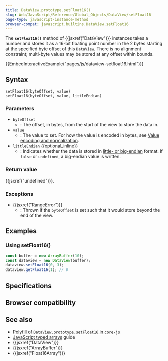 ```yaml
---
title: DataView.prototype.setFloat16()
slug: Web/JavaScript/Reference/Global_Objects/DataView/setFloat16
page-type: javascript-instance-method
browser-compat: javascript.builtins.DataView.setFloat16
---
```




The **`setFloat16()`** method of {{jsxref("DataView")}} instances takes a number and stores it as a 16-bit floating point number in the 2 bytes starting at the specified byte offset of this `DataView`. There is no alignment constraint; multi-byte values may be stored at any offset within bounds.

{{EmbedInteractiveExample("pages/js/dataview-setfloat16.html")}}

## Syntax

```js-nolint
setFloat16(byteOffset, value)
setFloat16(byteOffset, value, littleEndian)
```

### Parameters

- `byteOffset`
  - : The offset, in bytes, from the start of the view to store the data in.
- `value`
  - : The value to set. For how the value is encoded in bytes, see [Value encoding and normalization](/Web/JavaScript/Reference/Global_Objects/TypedArray#value_encoding_and_normalization).
- `littleEndian` {{optional_inline}}
  - : Indicates whether the data is stored in [little- or big-endian](/Glossary/Endianness) format. If `false` or `undefined`, a big-endian value is written.

### Return value

{{jsxref("undefined")}}.

### Exceptions

- {{jsxref("RangeError")}}
  - : Thrown if the `byteOffset` is set such that it would store beyond the end of the view.

## Examples

### Using setFloat16()

```js
const buffer = new ArrayBuffer(10);
const dataview = new DataView(buffer);
dataview.setFloat16(0, 3);
dataview.getFloat16(1); // 0
```

## Specifications



## Browser compatibility



## See also

- [Polyfill of `DataView.prototype.setFloat16` in `core-js`](https://github.com/zloirock/core-js#float16-methods)
- [JavaScript typed arrays](/Web/JavaScript/Guide/Typed_arrays) guide
- {{jsxref("DataView")}}
- {{jsxref("ArrayBuffer")}}
- {{jsxref("Float16Array")}}
